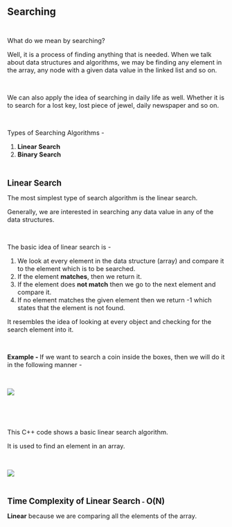 <div _ngcontent-serverapp-c318="" class="body-text p-24"><p><span style="font-size:17pt;"><strong>Searching</strong></span></p><p>&nbsp;</p><p><span style="font-size:11pt;">What do we mean by searching?</span></p><p><span style="font-size:11pt;">Well, it is a process of finding anything that is needed. When we talk about data structures and algorithms, we may be finding any element in the array, any node with a given data value in the linked list and so on.</span></p><p>&nbsp;</p><p><span style="font-size:11pt;">We can also apply the idea of searching in daily life as well. Whether it is to search for a lost key, lost piece of jewel, daily newspaper and so on.</span></p><p>&nbsp;</p><p><span style="font-size:11pt;">Types of Searching Algorithms -&nbsp;</span></p><ol><li><span style="font-size:11pt;"><strong>Linear Search</strong></span></li><li><span style="font-size:11pt;"><strong>Binary Search</strong></span></li></ol><p>&nbsp;</p><p><span style="font-size:13.999999999999998pt;"><strong>Linear Search</strong></span></p><p><span style="font-size:11pt;">The most simplest type of search algorithm is the linear search.&nbsp;</span></p><p><span style="font-size:11pt;">Generally, we are interested in searching any data value in any of the data structures.&nbsp;</span></p><p>&nbsp;</p><p><span style="font-size:11pt;">The basic idea of linear search is -&nbsp;</span></p><ol><li><span style="font-size:11pt;">We look at every element in the data structure (array) and compare it to the element which is to be searched.</span></li><li><span style="font-size:11pt;">If the element&nbsp;<strong>matches</strong>, then we return it.</span></li><li><span style="font-size:11pt;">If the element does&nbsp;<strong>not match</strong> then we go to the next element and compare it.</span></li><li><span style="font-size:11pt;">If no element matches the given element then we return -1 which states that the element is not found.</span></li></ol><p><span style="font-size:11pt;">It resembles the idea of looking at every object and checking for the search element into it.</span></p><p>&nbsp;</p><p><span style="font-size:11pt;"><strong>Example -&nbsp;</strong>If we want to search a coin inside the boxes, then we will do it in the following manner -&nbsp;</span></p><p>&nbsp;</p><p><img src="https://files.codingninjas.in/article_images/linear-search-dsa-new-0-1702465035.webp"></p><p>&nbsp;</p><p>&nbsp;</p><p><span style="font-size:11pt;">This C++ code shows a basic linear search algorithm.</span></p><p><span style="font-size:11pt;">It is used to find an element in an array.</span></p><p>&nbsp;</p><p><span style="font-size:11pt;"><img src="https://files.codingninjas.in/article_images/linear-search-dsa-new-1-1702465037.webp"></span></p><p>&nbsp;</p><p><span style="font-size:13.999999999999998pt;"><strong>Time Complexity of Linear Search</strong></span><span style="font-size:11pt;"><strong> -&nbsp;</strong></span><span style="font-size:13.999999999999998pt;"><strong>O(N)</strong></span><span style="font-size:11pt;"><strong>&nbsp;</strong></span></p><p><span style="font-size:11pt;"><strong>Linear</strong> because we are comparing all the elements of the array.</span></p><p>&nbsp;</p></div>